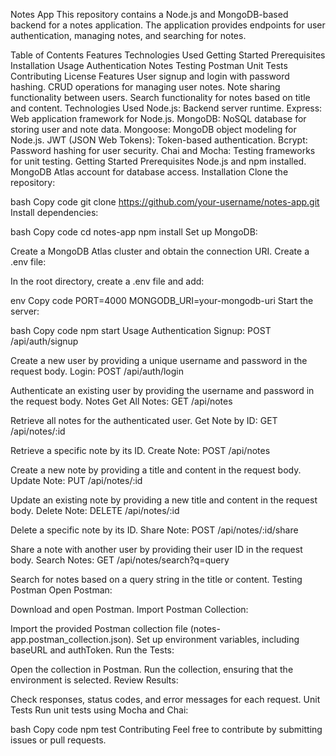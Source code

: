 Notes App
This repository contains a Node.js and MongoDB-based backend for a notes application. The application provides endpoints for user authentication, managing notes, and searching for notes.

Table of Contents
Features
Technologies Used
Getting Started
Prerequisites
Installation
Usage
Authentication
Notes
Testing
Postman
Unit Tests
Contributing
License
Features
User signup and login with password hashing.
CRUD operations for managing user notes.
Note sharing functionality between users.
Search functionality for notes based on title and content.
Technologies Used
Node.js: Backend server runtime.
Express: Web application framework for Node.js.
MongoDB: NoSQL database for storing user and note data.
Mongoose: MongoDB object modeling for Node.js.
JWT (JSON Web Tokens): Token-based authentication.
Bcrypt: Password hashing for user security.
Chai and Mocha: Testing frameworks for unit testing.
Getting Started
Prerequisites
Node.js and npm installed.
MongoDB Atlas account for database access.
Installation
Clone the repository:

bash
Copy code
git clone https://github.com/your-username/notes-app.git
Install dependencies:

bash
Copy code
cd notes-app
npm install
Set up MongoDB:

Create a MongoDB Atlas cluster and obtain the connection URI.
Create a .env file:

In the root directory, create a .env file and add:

env
Copy code
PORT=4000
MONGODB_URI=your-mongodb-uri
Start the server:

bash
Copy code
npm start
Usage
Authentication
Signup: POST /api/auth/signup

Create a new user by providing a unique username and password in the request body.
Login: POST /api/auth/login

Authenticate an existing user by providing the username and password in the request body.
Notes
Get All Notes: GET /api/notes

Retrieve all notes for the authenticated user.
Get Note by ID: GET /api/notes/:id

Retrieve a specific note by its ID.
Create Note: POST /api/notes

Create a new note by providing a title and content in the request body.
Update Note: PUT /api/notes/:id

Update an existing note by providing a new title and content in the request body.
Delete Note: DELETE /api/notes/:id

Delete a specific note by its ID.
Share Note: POST /api/notes/:id/share

Share a note with another user by providing their user ID in the request body.
Search Notes: GET /api/notes/search?q=query

Search for notes based on a query string in the title or content.
Testing
Postman
Open Postman:

Download and open Postman.
Import Postman Collection:

Import the provided Postman collection file (notes-app.postman_collection.json).
Set up environment variables, including baseURL and authToken.
Run the Tests:

Open the collection in Postman.
Run the collection, ensuring that the environment is selected.
Review Results:

Check responses, status codes, and error messages for each request.
Unit Tests
Run unit tests using Mocha and Chai:

bash
Copy code
npm test
Contributing
Feel free to contribute by submitting issues or pull requests.
